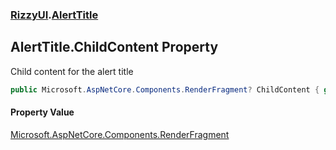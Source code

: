 ### [RizzyUI](RizzyUI 'RizzyUI').[AlertTitle](RizzyUI.AlertTitle 'RizzyUI.AlertTitle')

## AlertTitle.ChildContent Property

Child content for the alert title

```csharp
public Microsoft.AspNetCore.Components.RenderFragment? ChildContent { get; set; }
```

#### Property Value
[Microsoft.AspNetCore.Components.RenderFragment](https://docs.microsoft.com/en-us/dotnet/api/Microsoft.AspNetCore.Components.RenderFragment 'Microsoft.AspNetCore.Components.RenderFragment')